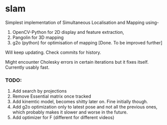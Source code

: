 # slam
Simplest implementation of Simultaneous Localisation and Mapping using-
1.  OpenCV-Python for 2D display and feature extraction,
2.  Pangolin for 3D mapping 
3.  g2o (python) for optimisation of mapping [Done. To be improved further]

Will keep updating. Check commits for history.

Might encounter Cholesky errors in certain iterations but it fixes itself. Currently usably fast.

### TODO:
1. Add search by projections
2. Remove Essential matrix once tracked
3. Add kinemtic model, becomes shitty later on. Fine initially though.
4. Add g2o optimization only to latest pose and not all the previous ones, which probably makes it slower and worse in the future.
5. Add optimizer for F (different for different videos)
